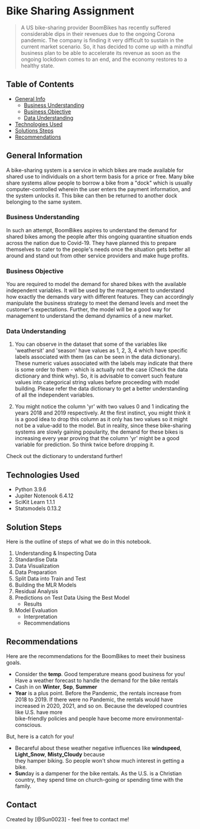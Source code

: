# Bike Sharing Assignment
> A US bike-sharing provider BoomBikes has recently suffered considerable dips in their revenues due to the ongoing Corona pandemic. The company is finding it very difficult to sustain in the current market scenario. So, it has decided to come up with a mindful business plan to be able to accelerate its revenue as soon as the ongoing lockdown comes to an end, and the economy restores to a healthy state. 


## Table of Contents
* [General Info](#general-information)
  - [Business Understanding](#business-understanding)
  - [Business Objective](#business-objective)
  - [Data Understanding](#data-understanding)
* [Technologies Used](#technologies-used)
* [Solutions Steps](#solution-steps)
* [Recommendations](#recommendations)

<!-- You can include any other section that is pertinent to your problem -->

## General Information
A bike-sharing system is a service in which bikes are made available for shared use to individuals on a short term basis for a price or free. Many bike share systems allow people to borrow a bike from a "dock" which is usually computer-controlled wherein the user enters the payment information, and the system unlocks it. This bike can then be returned to another dock belonging to the same system.

### Business Understanding
In such an attempt, BoomBikes aspires to understand the demand for shared bikes among the people after this ongoing quarantine situation ends across the nation due to Covid-19. They have planned this to prepare themselves to cater to the people's needs once the situation gets better all around and stand out from other service providers and make huge profits.

### Business Objective
You are required to model the demand for shared bikes with the available independent variables. It will be used by the management to understand how exactly the demands vary with different features. They can accordingly manipulate the business strategy to meet the demand levels and meet the customer's expectations. Further, the model will be a good way for management to understand the demand dynamics of a new market. 

### Data Understanding
1. You can observe in the dataset that some of the variables like 'weathersit' and 'season' have values as 1, 2, 3, 4 which have specific labels associated with them (as can be seen in the data dictionary). These numeric values associated with the labels may indicate that there is some order to them - which is actually not the case (Check the data dictionary and think why). So, it is advisable to convert such feature values into categorical string values before proceeding with model building. Please refer the data dictionary to get a better understanding of all the independent variables.
 
1. You might notice the column 'yr' with two values 0 and 1 indicating the years 2018 and 2019 respectively. At the first instinct, you might think it is a good idea to drop this column as it only has two values so it might not be a value-add to the model. But in reality, since these bike-sharing systems are slowly gaining popularity, the demand for these bikes is increasing every year proving that the column 'yr' might be a good variable for prediction. So think twice before dropping it. 

Check out the dictionary to understand further!

<!-- You don't have to answer all the questions - just the ones relevant to your project. -->

## Technologies Used
- Python 3.9.6
- Jupiter Notenook 6.4.12
- SciKit Learn 1.1.1
- Statsmodels 0.13.2


## Solution Steps
Here is the outline of steps of what we do in this notebook.

1. Understanding & Inspecting Data
2. Standardise Data
3. Data Visualization 
4. Data Preparation
5. Split Data into Train and Test
6. Building the MLR Models
7. Residual Analysis
8. Predictions on Test Data Using the Best Model
   - Results
9. Model Evaluation
   - Interpretation 
   - Recommendations


## Recommendations
Here are the recommendations for the BoomBikes to meet their business goals.

- Consider the **temp**. Good temperature means good business for you! Have a weather forecast to handle the demand   for the bike rentals
- Cash in on **Winter**, **Sep**, **Summer**
- **Year** is a plus point. Before the Pandemic, the rentals increase from 2018 to 2019. If there were no Pandemic,   the rentals would have increased in 2020, 2021, and so on. Because the developed countries like U.S. have more   
  bike-friendly policies and people have become more environmental-conscious.

But, here is a catch for you!

- Becareful about these weather negative influences like **windspeed**, **Light_Snow**, **Misty_Cloudy** because  
  they hamper biking. So people won't show much interest in getting a bike.
- **Sun**day is a dampener for the bike rentals. As the U.S. is a Christian country, they spend time on 
  church-going or spending time with the family.
<!-- You don't have to answer all the questions - just the ones relevant to your project. -->




<!-- As the libraries versions keep on changing, it is recommended to mention the version of library used in this project -->




## Contact
Created by [@Sun0023] - feel free to contact me!


<!-- Optional -->
<!-- ## License -->
<!-- This project is open source and available under the [... License](). -->

<!-- You don't have to include all sections - just the one's relevant to your project -->
